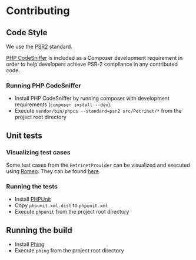 # Contributing

## Code Style

We use the [PSR2](https://github.com/php-fig/fig-standards/blob/master/accepted/PSR-2-coding-style-guide.md) standard.

[PHP CodeSniffer](https://github.com/squizlabs/PHP_CodeSniffer) is included as a Composer development requirement in order to help developers achieve PSR-2 compliance in any contributed code. 

### Running PHP CodeSniffer

- Install PHP CodeSniffer by running composer with development requirements (`composer install --dev`).
- Execute `vendor/bin/phpcs --standard=psr2 src/Petrinet/*` from the project root directory

## Unit tests

### Visualizing test cases

Some test cases from the `PetrinetProvider` can be visualized and executed using [Romeo](http://romeo.rts-software.org/).
They can be found [here](https://github.com/florianv/petrinet/tree/master/src/Petrinet/Tests/Fixtures/PetrinetProvider).

### Running the tests

- Install [PHPUnit](http://phpunit.de/manual/current/en/index.html)
- Copy `phpunit.xml.dist` to `phpunit.xml`
- Execute `phpunit` from the project root directory

## Running the build

- Install [Phing](http://www.phing.info/)
- Execute `phing` from the project root directory
